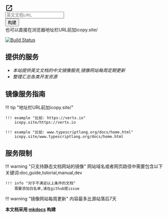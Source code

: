 <link rel="stylesheet" href="_static/css/main.css">
<div class="s130">
    <div class="form">
        <div class="inner-form">
            <div class="input-field first-wrap">
                <div class="svg-wrapper">
                    <svg xmlns="http://www.w3.org/2000/svg" viewBox="0 0 24 24" width="24px" height="24px">
                        <path style="line-height:normal;text-indent:0;text-align:start;text-decoration-line:none;text-decoration-style:solid;text-decoration-color:#000;text-transform:none;block-progression:tb;isolation:auto;mix-blend-mode:normal" d="M 5 3 C 3.9069372 3 3 3.9069372 3 5 L 3 19 C 3 20.093063 3.9069372 21 5 21 L 19 21 C 20.093063 21 21 20.093063 21 19 L 21 12 L 19 12 L 19 19 L 5 19 L 5 5 L 12 5 L 12 3 L 5 3 z M 14 3 L 14 5 L 17.585938 5 L 8.2929688 14.292969 L 9.7070312 15.707031 L 19 6.4140625 L 19 10 L 21 10 L 21 3 L 14 3 z" font-weight="400" font-family="sans-serif" white-space="normal" overflow="visible"/>
                    </svg>
                </div>
                <input id="url" type="text" placeholder="英文文档URL"/>
            </div>
            <div class="input-field second-wrap">
                <button class="btn-search" type="button" onclick='go()' >构建</button>
            </div>
        </div>
        <span class="error" id="status"></span>
        <span class="info">也可以直接在浏览器地址栏URL前加icopy.site/</span>
    </div>
</div>
<script src="https://cdn.bootcss.com/jquery/3.3.1/jquery.min.js"></script>
<script type="text/javascript">
    function go() {
        var url = $("#url").val();
        if (!url.startsWith("http")) {
            url = "http://" + url;
        }
        var targetUrl = "http://"+"icopy.site/" + url;
        try {
            var urlAddress = new URL(url);
            window.location = targetUrl;
        } catch (e) {
            $("#status").text("URL 不合法");
        }
    }
</script>

[![Build Status](https://travis-ci.org/icopy-site/icopy-site.github.io.svg?branch=develop)](https://travis-ci.org/icopy-site/icopy-site.github.io)

## 提供的服务
* *本站提供英文文档的中文镜像服务,镜像网站每周定期更新*
* *整理汇总各类开发资源*

## 镜像服务指南

!!! tip "地址栏URL前加icopy.site/"
    
    !!! example "比如: https://vertx.io"
        icopy.site/https://vertx.io
    
    !!! example "比如: www.typescriptlang.org/docs/home.html"
        icopy.site/www.typescriptlang.org/docs/home.html

## 服务限制

!!! warning "只支持静态文档网站的镜像"
    网站域名或者网页路径中需要包含以下关键词:doc,guide,tutorial,manual,dev
    
    !!! info "对于不满足以上条件的文档"
        需要添加白名单,请在github提issue
        
!!! warning "镜像网站每周更新"
    内容最多比源站落后7天        


    

 **本文档采用 [mkdocs](https://github.com/mkdocs/mkdocs) 构建**



